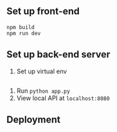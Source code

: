 ## Set up front-end
```
npm build
npm run dev
```


## Set up back-end server
1. Set up virtual env
```
```
1. Run `python app.py`
1. View local API at `localhost:8080`

## Deployment
